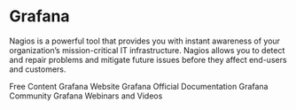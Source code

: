 # Grafana

Nagios is a powerful tool that provides you with instant awareness of your organization’s mission-critical IT infrastructure. Nagios allows you to detect and repair problems and mitigate future issues before they affect end-users and customers.

<ResourceGroupTitle>Free Content</ResourceGroupTitle>
<BadgeLink colorScheme='blue' badgeText='Framework Website' href='https://grafana.com/'>Grafana Website</BadgeLink>
<BadgeLink colorScheme='blue' badgeText='Read' href='https://grafana.com/docs/'>Grafana Official Documentation</BadgeLink>
<BadgeLink colorScheme='blue' badgeText='Read' href='https://community.grafana.com/'>Grafana Community</BadgeLink>
<BadgeLink badgeText='Course' colorScheme='green' href='https://grafana.com/videos/'>Grafana Webinars and Videos</BadgeLink>
